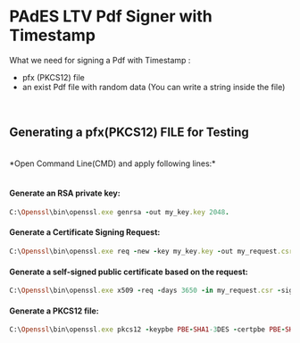 # PAdES LTV Pdf Signer with Timestamp

What we need for signing a Pdf with Timestamp : 
- pfx (PKCS12) file
- an exist Pdf file with random data (You can write a string inside the file)

<br>

## Generating a pfx(PKCS12) FILE for Testing
<br>
*Open Command Line(CMD) and apply following lines:*
<br><br>

#### Generate an RSA private key:

```ruby
C:\Openssl\bin\openssl.exe genrsa -out my_key.key 2048.
```

#### Generate a Certificate Signing Request:

```ruby
C:\Openssl\bin\openssl.exe req -new -key my_key.key -out my_request.csr
```

#### Generate a self-signed public certificate based on the request:

```ruby
C:\Openssl\bin\openssl.exe x509 -req -days 3650 -in my_request.csr -signkey my_key.key -out my_cert.crt
```

#### Generate a PKCS12 file:

```ruby
C:\Openssl\bin\openssl.exe pkcs12 -keypbe PBE-SHA1-3DES -certpbe PBE-SHA1-3DES -export -in my_cert.crt -inkey my_key.key -out my_pkcs12.pfx -name "my-name"
```

